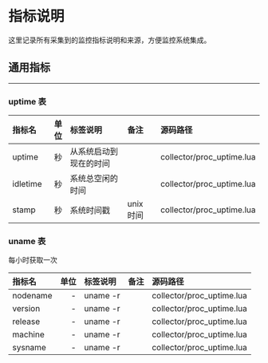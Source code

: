 # 指标说明

这里记录所有采集到的监控指标说明和来源，方便监控系统集成。

## 通用指标

-------------

### uptime 表 

| 指标名 | 单位 | 标签说明 | 备注 | 源码路径 |
| :--- | ---: | :---- | :---- | :--- |
| uptime | 秒 | 从系统启动到现在的时间 |  | collector/proc_uptime.lua |
| idletime | 秒 | 系统总空闲的时间 |  | collector/proc_uptime.lua |
| stamp | 秒 | 系统时间戳 | unix 时间  | collector/proc_uptime.lua |

### uname 表

每小时获取一次

| 指标名 | 单位 | 标签说明 | 备注 | 源码路径 |
| :--- | ---: | :---- | :---- | :--- |
| nodename | - | uname -r |  | collector/proc_uptime.lua |
| version | - | uname -r |  | collector/proc_uptime.lua |
| release | - | uname -r |  | collector/proc_uptime.lua |
| machine | - | uname -r |  | collector/proc_uptime.lua |
| sysname | - | uname -r |  | collector/proc_uptime.lua |

